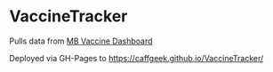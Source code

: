 # VaccineTracker

Pulls data from [MB Vaccine Dashboard](https://services.arcgis.com/mMUesHYPkXjaFGfS/arcgis/rest/services/mb_covid_vaccinations_daily_cumulative/FeatureServer/0/query?f=json&where=1%3D1&returnGeometry=false&spatialRel=esriSpatialRelIntersects&outFields=*&orderByFields=Vaccination_Date%20asc&resultOffset=0&resultRecordCount=32000&resultType=standard&cacheHint=true)

Deployed via GH-Pages to https://caffgeek.github.io/VaccineTracker/